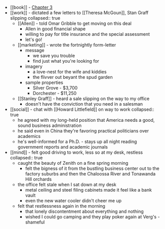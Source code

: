 - [[book]] - [Chapter 3](https://standardebooks.org/ebooks/sinclair-lewis/babbitt/text/chapter-3)
- [[work]] - dictated a few letters to [[Theresa McGoun]], Stan Graff slipping
  collapsed:: true
	- [[Allen]] - told Omar Gribble to get moving on this deal
		- Allen in good financial shape
		- willing to pay for title insurance and the special assessment
		- let's go!
	- [[marketing]] - wrote the fortnightly form-letter
		- message
			- we save you trouble
			- find just what you're looking for
		- imagery
			- a love-nest for the wife and kiddies
			- the flivver out beyant the spud garden
		- sample properties
			- Silver Grove - $3,700
			- Dorchester - $11,250
	- [[Stanley Graff]] - heard a sale slipping on the way to my office
		- doesn't have the conviction that you need in a salesman
- [[social]] - chat with [[Howard Littlefield]] on way to work
  collapsed:: true
	- he agreed with my long-held position that America needs a good, sound business administration
	- he said even in China they're favoring practical politicians over academics
	- he's well-informed for a Ph.D. - stays up all night reading government reports and academic journals
- [[mind]] - felt good driving to work, less so at my desk, restless
  collapsed:: true
	- caught the beauty of Zenith on a fine spring morning
		- felt the bigness of it from the bustling business center out to the factory suburbs and then the Chaloossa River and Tonawanda Hill orchards
	- the office felt stale when I sat down at my desk
		- metal ceiling and steel filing cabinets made it feel like a bank vault
		- even the new water cooler didn't cheer me up
	- felt that restlessness again in the morning
		- that lonely discontentment about everything and nothing
		- wished I could go camping and they play poker again at Verg's - shameful